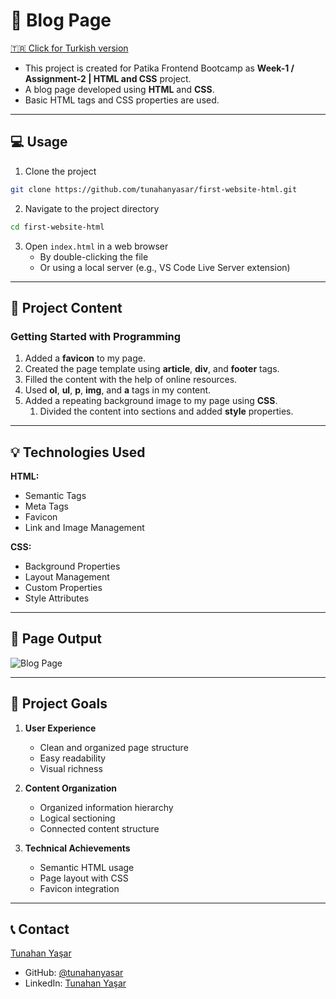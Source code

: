 # 📝 Blog Page

[🇹🇷 Click for Turkish version](./README.tr.md)

* This project is created for Patika Frontend Bootcamp as **Week-1 / Assignment-2 | HTML and CSS** project.
* A blog page developed using **HTML** and **CSS**.
* Basic HTML tags and CSS properties are used.

---

## :computer: Usage

1. Clone the project
```bash
git clone https://github.com/tunahanyasar/first-website-html.git
```

2. Navigate to the project directory
```bash
cd first-website-html
```

3. Open `index.html` in a web browser
   - By double-clicking the file
   - Or using a local server (e.g., VS Code Live Server extension)

---

## 📜 Project Content

### Getting Started with Programming
1. Added a **favicon** to my page.
2. Created the page template using **article**, **div**, and **footer** tags.
3. Filled the content with the help of online resources.
4. Used **ol**, **ul**, **p**, **img**, and **a** tags in my content.
5. Added a repeating background image to my page using **CSS**.
    1. Divided the content into sections and added **style** properties.

---

## 💡 Technologies Used

**HTML:**
* Semantic Tags
* Meta Tags
* Favicon
* Link and Image Management

**CSS:**
* Background Properties
* Layout Management
* Custom Properties
* Style Attributes

---

## 📸 Page Output

![Blog Page](blog-sayfasi.png)

---

## 🎯 Project Goals

1. **User Experience**
   - Clean and organized page structure
   - Easy readability
   - Visual richness

2. **Content Organization**
   - Organized information hierarchy
   - Logical sectioning
   - Connected content structure

3. **Technical Achievements**
   - Semantic HTML usage
   - Page layout with CSS
   - Favicon integration

---

## 📞 Contact

[Tunahan Yaşar](https://github.com/tunahanyasar)

* GitHub: [@tunahanyasar](https://github.com/tunahanyasar)
* LinkedIn: [Tunahan Yaşar](https://www.linkedin.com/in/tunahan-yasar/)